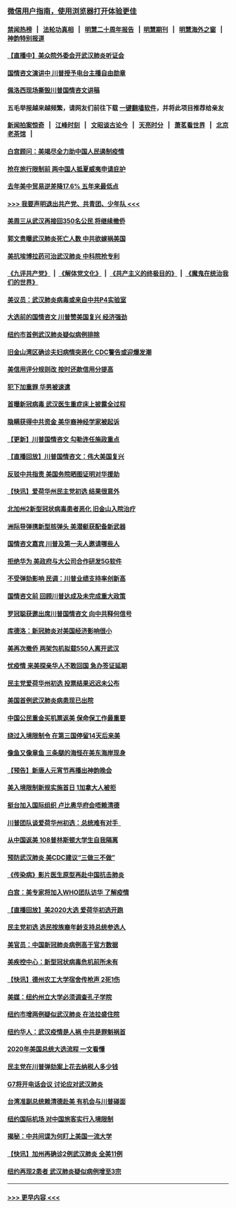### [微信用户指南，使用浏览器打开体验更佳](https://github.com/gfw-breaker/banned-news1/blob/master/indexes/wechat-guide.md?t=0)
#### [禁闻热榜](热点新闻.md?t=0)  &nbsp;&nbsp;|&nbsp;&nbsp; [法轮功真相](https://github.com/gfw-breaker/truth/blob/master/README.md?t=0) &nbsp;&nbsp;|&nbsp;&nbsp; [明慧二十周年报告](https://github.com/gfw-breaker/mh-reports/blob/master/README.md?t=0) &nbsp;&nbsp;|&nbsp;&nbsp;[明慧期刊](https://github.com/gfw-breaker/mh-qikan) &nbsp;&nbsp;|&nbsp;&nbsp; [明慧海外之窗](https://github.com/gfw-breaker/mh-news/blob/master/README.md?t=0) &nbsp;&nbsp;|&nbsp;&nbsp; [神韵特别报道](https://github.com/gfw-breaker/mh-news/blob/master/shenyun.md?t=0)
#### [【直播中】美众院外委会开武汉肺炎听证会](../pages/nsc412/n11846727.md?t=02060355) 
#### [国情咨文演讲中 川普授予电台主播自由勋章](../pages/nsc412/n11846815.md?t=02060355) 
#### [佩洛西现场撕毁川普国情咨文讲稿](../pages/nsc412/n11846724.md?t=02060355) 
#### 五毛举报越来越频繁，请网友们前往下载 [一键翻墙软件](https://github.com/gfw-breaker/ssr-accounts)，并将此项目推荐给亲友
#### [新闻拍案惊奇](https://github.com/gfw-breaker/banned-news1/blob/master/pages/link4.md) &nbsp;&nbsp;|&nbsp;&nbsp; [江峰时刻](https://github.com/gfw-breaker/banned-news1/blob/master/pages/link4.md) &nbsp;&nbsp;|&nbsp;&nbsp; [文昭谈古论今](https://github.com/gfw-breaker/banned-news1/blob/master/pages/link4.md) &nbsp;&nbsp;|&nbsp;&nbsp; [天亮时分](https://github.com/gfw-breaker/banned-news1/blob/master/pages/link4.md) &nbsp;&nbsp;|&nbsp;&nbsp; [萧茗看世界](https://github.com/gfw-breaker/banned-news1/blob/master/pages/link4.md) &nbsp;&nbsp;|&nbsp;&nbsp; [北京老茶馆](https://github.com/gfw-breaker/banned-news1/blob/master/pages/link4.md) &nbsp;&nbsp;|&nbsp;&nbsp; 
#### [白宫顾问：美竭尽全力助中国人民遏制疫情](../pages/nsc412/n11846756.md?t=02060355) 
#### [抢在旅行限制前 两中国人抵夏威夷申请庇护](../pages/nsc412/n11846866.md?t=02060355) 
#### [去年美中贸易逆差降17.6% 五年来最低点](../pages/nsc412/n11846755.md?t=02060355) 
#### [>>> 我要声明退出共产党、共青团、少年队 <<<](https://github.com/begood0513/goodnews/blob/master/quit/letter.md) 
#### [美周三从武汉再接回350名公民 将继续撤侨](../pages/nsc412/n11846705.md?t=02060355) 
#### [郭文贵曝武汉肺炎死亡人数 中共欲嫁祸美国](../pages/nsc412/n11846240.md?t=02060355) 
#### [美抗埃博拉药可治武汉肺炎 中科院抢专利](../pages/nsc412/n11846409.md?t=02060355) 
#### [《九评共产党》](https://github.com/begood0513/9ping.md/blob/master/README.md) &nbsp;|&nbsp; [《解体党文化》](../../../../jtdwh.md/blob/master/README.md)  &nbsp;|&nbsp; [《共产主义的终极目的》](../../../../gczydzjmd.md/blob/master/README.md) &nbsp;|&nbsp; [《魔鬼在统治我们的世界》](../../../../mgztzwmdsj.md/blob/master/README.md) 
#### [美议员：武汉肺炎病毒或来自中共P4实验室](../pages/nsc412/n11846043.md?t=02060355) 
#### [大选前的国情咨文 川普赞美国复兴 经济强劲](../pages/nsc412/n11845526.md?t=02060355) 
#### [纽约市首例武汉肺炎疑似病例排除](../pages/nsc412/n11844989.md?t=02060355) 
#### [旧金山湾区确诊夫妇病情突恶化 CDC警告或迎爆发潮](../pages/nsc412/n11845730.md?t=02060355) 
#### [美信用评分规则改  按时还款信用分提高](../pages/nsc412/n11845488.md?t=02060355) 
#### [犯下加重罪 华男被速遣](../pages/nsc412/n11845476.md?t=02060355) 
#### [首曝新冠病毒 武汉医生重症床上披露全过程](../pages/nsc412/n11845150.md?t=02060355) 
#### [隐瞒获得中共资金 美华裔神经学家被起诉](../pages/nsc412/n11844879.md?t=02060355) 
#### [【更新】川普国情咨文 勾勒连任施政重点](../pages/nsc412/n11845223.md?t=02060355) 
#### [【直播回放】川普国情咨文：伟大美国复兴](../pages/nsc412/n11842079.md?t=02060355) 
#### [反驳中共指责 美国务院晒图证明对华援助](../pages/nsc412/n11844859.md?t=02060355) 
#### [【快讯】爱荷华州民主党初选 结果很意外](../pages/nsc412/n11844878.md?t=02060355) 
#### [北加州2新型冠状病毒患者恶化 旧金山入院治疗](../pages/nsc412/n11844842.md?t=02060355) 
#### [洲际导弹携新型核弹头 美潜艇获配备新武器](../pages/nsc412/n11844680.md?t=02060355) 
#### [国情咨文嘉宾 川普及第一夫人邀请哪些人](../pages/nsc412/n11844712.md?t=02060355) 
#### [拒绝华为 美政府与大公司合作研发5G软件](../pages/nsc412/n11844625.md?t=02060355) 
#### [不受弹劾影响 民调：川普业绩支持率创新高](../pages/nsc412/n11844622.md?t=02060355) 
#### [国情咨文前 回顾川普达成及未完成重大政策](../pages/nsc412/n11844581.md?t=02060355) 
#### [罗冠聪获邀出席川普国情咨文 向中共释何信号](../pages/nsc412/n11844355.md?t=02060355) 
#### [库德洛：新冠肺炎对美国经济影响很小](../pages/nsc412/n11844418.md?t=02060355) 
#### [美再次撤侨 两架包机拟载550人离开武汉](../pages/nsc412/n11844407.md?t=02060355) 
#### [忧疫情 来美探亲华人不敢回国 急办签证延期](../pages/nsc412/n11843344.md?t=02060355) 
#### [民主党爱荷华州初选 投票结果迟迟未公布](../pages/nsc412/n11844207.md?t=02060355) 
#### [美国首例武汉肺炎病患现已出院](../pages/nsc412/n11842740.md?t=02060355) 
#### [中国公民重金买机票返美 保命保工作最重要](../pages/nsc412/n11843282.md?t=02060355) 
#### [绕过入境限制令  在第三国停留14天后来美](../pages/nsc412/n11843341.md?t=02060355) 
#### [像鱼又像章鱼 三条腿的海怪在美东海岸现身](../pages/nsc412/n11843092.md?t=02060355) 
#### [【预告】新唐人元宵节再播出神韵晚会](../pages/nsc412/n11843192.md?t=02060355) 
#### [美入境限制新规实施首日 1加拿大人被拒](../pages/nsc412/n11843058.md?t=02060355) 
#### [挺台加入国际组织 卢比奥华府会唔赖清德](../pages/nsc412/n11843023.md?t=02060355) 
#### [川普团队谈爱荷华州初选：总统难有对手  ](../pages/nsc412/n11842867.md?t=02060355) 
#### [从中国返美 108普林斯顿大学生自我隔离](../pages/nsc412/n11842714.md?t=02060355) 
#### [预防武汉肺炎 美CDC建议“三做三不做”](../pages/nsc412/n11842700.md?t=02060355) 
#### [《传染病》影片医生原型再赴中国抗击肺炎](../pages/nsc412/n11842626.md?t=02060355) 
#### [白宫：美专家将加入WHO团队访华 了解疫情](../pages/nsc412/n11842198.md?t=02060355) 
#### [【直播回放】美2020大选 爱荷华初选开跑](../pages/nsc412/n11841820.md?t=02060355) 
#### [民主党初选 选民按族裔年龄支持总统参选人](../pages/nsc412/n11842239.md?t=02060355) 
#### [美官员：中国新冠肺炎病例高于官方数据](../pages/nsc412/n11842452.md?t=02060355) 
#### [美疾控中心：新型冠状病毒危机前所未有](../pages/nsc412/n11842406.md?t=02060355) 
#### [【快讯】德州农工大学宿舍传枪声 2死1伤](../pages/nsc412/n11842279.md?t=02060355) 
#### [美媒：纽约州立大学必须调查孔子学院](../pages/nsc412/n11840637.md?t=02060355) 
#### [纽约市增两例疑似武汉肺炎 在法拉盛住院](../pages/nsc412/n11840625.md?t=02060355) 
#### [纽约华人：武汉疫情是人祸 中共是罪魁祸首](../pages/nsc412/n11840631.md?t=02060355) 
#### [2020年美国总统大选流程 一文看懂](../pages/nsc412/n11842056.md?t=02060355) 
#### [民主党在川普弹劾案上花去纳税人多少钱](../pages/nsc412/n11841941.md?t=02060355) 
#### [G7将开电话会议 讨论应对武汉肺炎](../pages/nsc412/n11841658.md?t=02060355) 
#### [台湾准副总统赖清德赴美 有机会与川普碰面](../pages/nsc412/n11841332.md?t=02060355) 
#### [纽约国际机场  对中国旅客实行入境限制](../pages/nsc412/n11840619.md?t=02060355) 
#### [揭秘：中共间谍为何盯上美国一流大学](../pages/nsc412/n11840270.md?t=02060355) 
#### [【快讯】加州再确诊2例武汉肺炎 全美11例](../pages/nsc412/n11840339.md?t=02060355) 
#### [纽约再现2患者 武汉肺炎疑似病例增至3宗](../pages/nsc412/n11840010.md?t=02060355) 

----
#### [ >>> 更早内容 <<< ](../indexes/nsc412-earlier.md)
